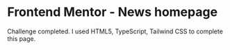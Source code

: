 # Frontend Mentor - News homepage

Challenge completed. I used HTML5, TypeScript, Tailwind CSS to complete this page.
